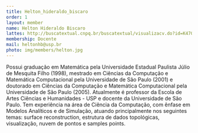 ```yaml
---
title: Helton_hideraldo_biscaro
order: 1
layout: member
name: Helton Hideraldo Biscaro
lattes: http://buscatextual.cnpq.br/buscatextual/visualizacv.do?id=K4703255H6
membership: Docente
mail: heltonhb@usp.br
photo: img/members/helton.jpg
---
```


Possui graduação em Matemática pela Universidade Estadual Paulista Júlio de Mesquita Filho (1998), mestrado em Ciências da Computação e Matemática Computacional pela Universidade de São Paulo (2001) e doutorado em Ciências da Computação e Matemática Computacional pela Universidade de São Paulo (2005). Atualmente é professor da Escola de Artes Ciências e Humanidades - USP e docente da Universidade de São Paulo. Tem experiência na área de Ciência da Computação, com ênfase em Modelos Analíticos e de Simulação, atuando principalmente nos seguintes temas: surface reconstruction, estrutura de dados topológicas, visualização, nuvem de pontos e samples points.

